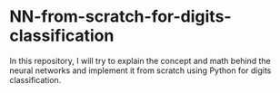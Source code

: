 # NN-from-scratch-for-digits-classification
In this repository, I will try to explain the concept and math behind the neural networks and implement it from scratch using Python for digits classification.
